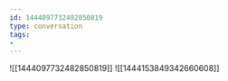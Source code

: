 ```yaml
---
id: 1444097732482850819
type: conversation
tags:
- 
---
```

![[1444097732482850819]]
![[1444153849342660608]]

